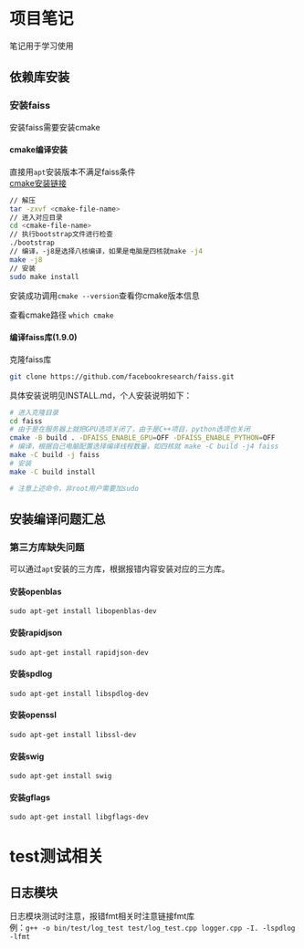 # 项目笔记
笔记用于学习使用
## 依赖库安装
### 安装faiss
安装faiss需要安装cmake
#### cmake编译安装
直接用`apt`安装版本不满足faiss条件\
[cmake安装链接](https://cmake.org/download/#latest)
```bash
// 解压
tar -zxvf <cmake-file-name>
// 进入对应目录
cd <cmake-file-name>
// 执行bootstrap文件进行检查
./bootstrap
// 编译，-j8是选择八核编译，如果是电脑是四核就make -j4
make -j8
// 安装
sudo make install
```
安装成功调用`cmake --version`查看你cmake版本信息

查看cmake路径 `which cmake`
#### 编译faiss库(1.9.0)
克隆faiss库
```bash
git clone https://github.com/facebookresearch/faiss.git
```
具体安装说明见INSTALL.md，个人安装说明如下：
```bash
# 进入克隆目录
cd faiss
# 由于是在服务器上就把GPU选项关闭了，由于是C++项目，python选项也关闭
cmake -B build . -DFAISS_ENABLE_GPU=OFF -DFAISS_ENABLE_PYTHON=OFF
# 编译，根据自己电脑配置选择编译线程数量，如四核就 make -C build -j4 faiss
make -C build -j faiss
# 安装
make -C build install

# 注意上述命令，非root用户需要加sudo
```
## 安装编译问题汇总
### 第三方库缺失问题
可以通过`apt`安装的三方库，根据报错内容安装对应的三方库。
#### 安装openblas

`sudo apt-get install libopenblas-dev`

#### 安装rapidjson

`sudo apt-get install rapidjson-dev`

#### 安装spdlog
`sudo apt-get install libspdlog-dev`
#### 安装openssl

`sudo apt-get install libssl-dev`

#### 安装swig

`sudo apt-get install swig`

#### 安装gflags

`sudo apt-get install libgflags-dev`

# test测试相关

## 日志模块
日志模块测试时注意，报错fmt相关时注意链接fmt库\
例：`g++ -o bin/test/log_test test/log_test.cpp logger.cpp -I. -lspdlog -lfmt`